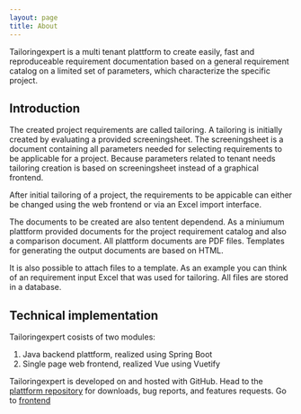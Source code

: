 ```yaml
---
layout: page
title: About
---
```


<p class="message"> 
	Tailoringexpert is a multi tenant plattform to create easily, fast and reproduceable requirement documentation based on a 
	general requirement catalog on a limited set of parameters, which characterize the specific project.
</p>

## Introduction
The created project requirements are called tailoring. 
A tailoring is initially created by evaluating a provided screeningsheet.
The screeningsheet is a document containing all parameters needed for selecting requirements to be applicable for a project.
Because parameters related to tenant needs tailoring creation is based on screeningsheet instead of a graphical frontend.

After initial tailoring of a project, the requirements to be appicable can either be changed using the web frontend or via 
an Excel import interface. 

The documents to be created are also tentent dependend. As a miniumum plattform provided documents for the project requirement catalog 
and also a comparison document. All plattform documents are PDF files. Templates for generating the output documents are based on HTML.

It is also possible to attach files to a template. As an example you can think of an requirement input Excel that was used for tailoring.
All files are stored in a database.

## Technical implementation

Tailoringexpert cosists of two modules:

1. Java backend plattform, realized using Spring Boot
2. Single page web frontend, realized Vue using Vuetify


Tailoringexpert is developed on and hosted with GitHub. 
Head to the [plattform repository](https://github.com/tailoringexpert/plattform) for downloads, bug reports, and features requests.
Go to [frontend](https://github.com/tailoringexpert/plattform)